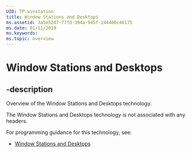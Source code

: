 ```yaml
---
UID: TP:winstation
title: Window Stations and Desktops
ms.assetid: 3a5e52d7-77fd-394a-945f-244406c46175
ms.date: 01/11/2019
ms.keywords: 
ms.topic: overview
---
```


# Window Stations and Desktops

## -description

Overview of the Window Stations and Desktops technology.

The Window Stations and Desktops technology is not associated with any headers.

For programming guidance for this technology, see:
* [Window Stations and Desktops](/windows/desktop/winstation)

